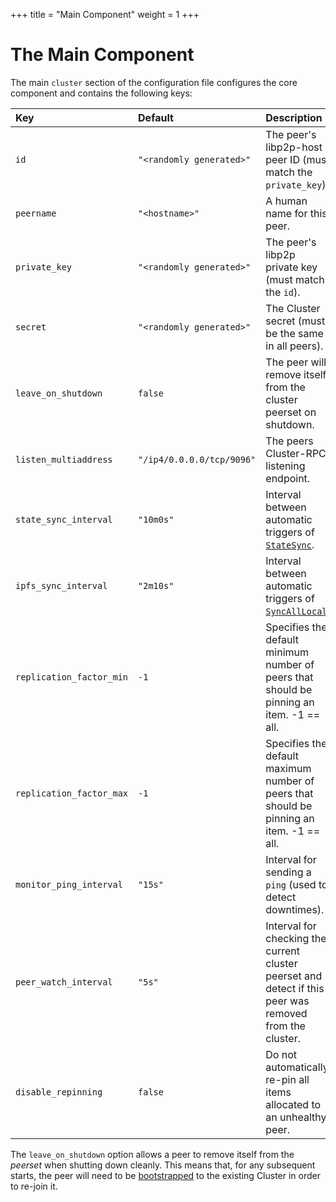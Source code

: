+++
title = "Main Component"
weight = 1
+++ 

# The Main Component

The main `cluster` section of the configuration file configures the core
component and contains the following keys:

|Key|Default|Description|
|:---|:-------|:-----------|
|`id`|`"<randomly generated>"`| The peer's libp2p-host peer ID (must match the `private_key`). |
|`peername`| `"<hostname>"` | A human name for this peer. |
|`private_key`|`"<randomly generated>"`|The peer's libp2p private key (must match the `id`). |
|`secret`|`"<randomly generated>"` | The Cluster secret (must be the same in all peers).|
|`leave_on_shutdown`| `false` | The peer will remove itself from the cluster peerset on shutdown. |
|`listen_multiaddress`| `"/ip4/0.0.0.0/tcp/9096"` | The peers Cluster-RPC listening endpoint. |
|`state_sync_interval`| `"10m0s"` | Interval between automatic triggers of [`StateSync`](https://godoc.org/github.com/ipfs/ipfs-cluster#Cluster.StateSync). |
|`ipfs_sync_interval`| `"2m10s"` | Interval between automatic triggers of [`SyncAllLocal`](https://godoc.org/github.com/ipfs/ipfs-cluster#Cluster.SyncAllLocal). |
|`replication_factor_min` | `-1` | Specifies the default minimum number of peers that should be pinning an item. -1 == all. |
|`replication_factor_max` | `-1` | Specifies the default maximum number of peers that should be pinning an item. -1 == all. |
|`monitor_ping_interval` | `"15s"` | Interval for sending a `ping` (used to detect downtimes). |
|`peer_watch_interval`| `"5s"` | Interval for checking the current cluster peerset and detect if this peer was removed from the cluster. |
|`disable_repinning` | `false` | Do not automatically re-pin all items allocated to an unhealthy peer. |

The `leave_on_shutdown` option allows a peer to remove itself from the
*peerset* when shutting down cleanly. This means that, for any subsequent
starts, the peer will need to be
[bootstrapped](/documentation/starting/#bootstrapping-a-peer) to the existing
Cluster in order to re-join it.
